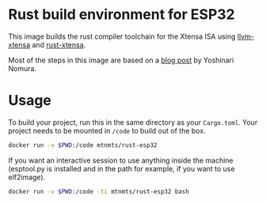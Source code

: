 # Rust build environment for ESP32

This image builds the rust compiler toolchain for the Xtensa ISA
using [llvm-xtensa](https://github.com/espressif/llvm-xtensa) and
[rust-xtensa](https://github.com/MabezDev).

Most of the steps in this image are based on a 
[blog post](http://quickhack.net/nom/blog/2019-05-14-build-rust-environment-for-esp32.html)
by Yoshinari Nomura.

# Usage

To build your project, run this in the same directory as your `Cargo.toml`.
Your project needs to be mounted in `/code` to build out of the box.

```bash
docker run -v $PWD:/code mtnmts/rust-esp32
```

If you want an interactive session to use anything inside the machine
(esptool.py is installed and in the path for example, if you want to
use elf2image).

```bash
docker run -v $PWD:/code -ti mtnmts/rust-esp32 bash
```

